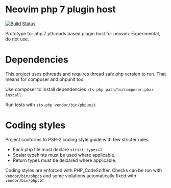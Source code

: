 # Neovim php 7 plugin host

[![Build Status](https://travis-ci.org/Xerkus/neovim_php7_host.svg?branch=master)](https://travis-ci.org/Xerkus/neovim_php7_host)

Prototype for php 7 pthreads based plugin host for neovim. Experimental, do not use.

# Dependencies

This project uses pthreads and requires thread safe php version to run. That
means for composer and phpunit too.

Use composer to install dependencies `zts-php path/to/composer.phar install`.

Run tests with `zts-php vendor/bin/phpunit`

# Coding styles

Project conforms to PSR-2 coding style guide with few stricter rules:

- Each php file must declare `strict_types=1`
- Scalar typehints must be used where applicable.
- Return types must be declared where applicable.

Coding styles are enforced with PHP_CodeSniffer. Checks can be run with
`vendor/bin/phpcs` and some violations automatically fixed with
`vendor/bin/phpcbf`

